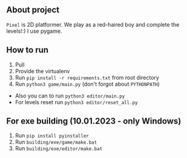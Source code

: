 About project
-------------

`Pixel` is 2D platformer. We play as a red-haired boy and complete the levels!:)
I use pygame.

How to run
----------

1. Pull
2. Provide the virtualenv
3. Run `pip install -r requirements.txt` from root directory
4. Run `python3 game/main.py` (don't forgot about `PYTHONPATH`)
- Also you can to run `python3 editor/main.py`
- For levels reset run `python3 editor/reset_all.py`

For exe building (10.01.2023 - only Windows)
--------------------------------------------

1. Run `pip install pyinstaller`
2. Run `building/exe/game/make.bat`
3. Run `building/exe/editor/make.bat`
